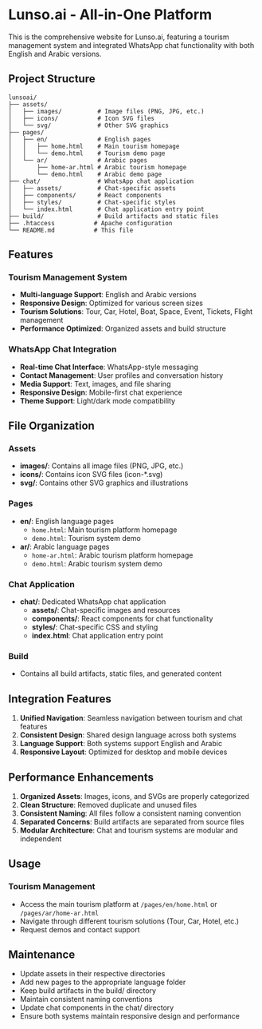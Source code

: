 # Lunso.ai - All-in-One Platform

This is the comprehensive website for Lunso.ai, featuring a tourism management system and integrated WhatsApp chat functionality with both English and Arabic versions.

## Project Structure

```
lunsoai/
├── assets/
│   ├── images/          # Image files (PNG, JPG, etc.)
│   ├── icons/           # Icon SVG files
│   └── svg/             # Other SVG graphics
├── pages/
│   ├── en/              # English pages
│   │   ├── home.html    # Main tourism homepage
│   │   └── demo.html    # Tourism demo page
│   └── ar/              # Arabic pages
│       ├── home-ar.html # Arabic tourism homepage
│       └── demo.html    # Arabic demo page
├── chat/                # WhatsApp chat application
│   ├── assets/          # Chat-specific assets
│   ├── components/      # React components
│   ├── styles/          # Chat-specific styles
│   └── index.html       # Chat application entry point
├── build/               # Build artifacts and static files
├── .htaccess           # Apache configuration
└── README.md           # This file
```

## Features

### Tourism Management System
- **Multi-language Support**: English and Arabic versions
- **Responsive Design**: Optimized for various screen sizes
- **Tourism Solutions**: Tour, Car, Hotel, Boat, Space, Event, Tickets, Flight management
- **Performance Optimized**: Organized assets and build structure

### WhatsApp Chat Integration
- **Real-time Chat Interface**: WhatsApp-style messaging
- **Contact Management**: User profiles and conversation history
- **Media Support**: Text, images, and file sharing
- **Responsive Design**: Mobile-first chat experience
- **Theme Support**: Light/dark mode compatibility

## File Organization

### Assets
- **images/**: Contains all image files (PNG, JPG, etc.)
- **icons/**: Contains icon SVG files (icon-*.svg)
- **svg/**: Contains other SVG graphics and illustrations

### Pages
- **en/**: English language pages
  - `home.html`: Main tourism platform homepage
  - `demo.html`: Tourism system demo
- **ar/**: Arabic language pages
  - `home-ar.html`: Arabic tourism platform homepage
  - `demo.html`: Arabic tourism system demo

### Chat Application
- **chat/**: Dedicated WhatsApp chat application
  - **assets/**: Chat-specific images and resources
  - **components/**: React components for chat functionality
  - **styles/**: Chat-specific CSS and styling
  - **index.html**: Chat application entry point

### Build
- Contains all build artifacts, static files, and generated content

## Integration Features

1. **Unified Navigation**: Seamless navigation between tourism and chat features
2. **Consistent Design**: Shared design language across both systems
3. **Language Support**: Both systems support English and Arabic
4. **Responsive Layout**: Optimized for desktop and mobile devices

## Performance Enhancements

1. **Organized Assets**: Images, icons, and SVGs are properly categorized
2. **Clean Structure**: Removed duplicate and unused files
3. **Consistent Naming**: All files follow a consistent naming convention
4. **Separated Concerns**: Build artifacts are separated from source files
5. **Modular Architecture**: Chat and tourism systems are modular and independent

## Usage

### Tourism Management
- Access the main tourism platform at `/pages/en/home.html` or `/pages/ar/home-ar.html`
- Navigate through different tourism solutions (Tour, Car, Hotel, etc.)
- Request demos and contact support



## Maintenance

- Update assets in their respective directories
- Add new pages to the appropriate language folder
- Keep build artifacts in the build/ directory
- Maintain consistent naming conventions
- Update chat components in the chat/ directory
- Ensure both systems maintain responsive design and performance
